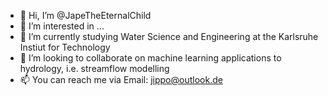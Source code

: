 - 👋 Hi, I’m @JapeTheEternalChild
- 👀 I’m interested in ...
- 🌱 I’m currently studying Water Science and Engineering at the Karlsruhe Instiut for Technology
- 💞️ I’m looking to collaborate on machine learning applications to hydrology, i.e. streamflow modelling
- 📫 You can reach me via Email: jippo@outlook.de

<!---
JapeTheEternalChild/JapeTheEternalChild is a ✨ special ✨ repository because its `README.md` (this file) appears on your GitHub profile.
You can click the Preview link to take a look at your changes.
--->
